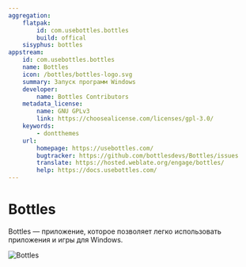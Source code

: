 ```yaml
---
aggregation:
    flatpak:
        id: com.usebottles.bottles
        build: offical
    sisyphus: bottles
appstream:
    id: com.usebottles.bottles
    name: Bottles
    icon: /bottles/bottles-logo.svg
    summary: Запуск программ Windows
    developer:
        name: Bottles Contributors
    metadata_license:
        name: GNU GPLv3
        link: https://choosealicense.com/licenses/gpl-3.0/
    keywords:
        - dontthemes
    url:
        homepage: https://usebottles.com/
        bugtracker: https://github.com/bottlesdevs/Bottles/issues
        translate: https://hosted.weblate.org/engage/bottles/
        help: https://docs.usebottles.com/
---
```


# Bottles

Bottles — приложение, которое позволяет легко использовать приложения и игры для Windows.

![Bottles](/bottles/bottles-1.png)

<!--@include: @apps/_parts/install/content-repo.md-->
<!--@include: @apps/_parts/install/content-flatpak.md-->
